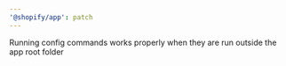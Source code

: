 ```yaml
---
'@shopify/app': patch
---
```


Running config commands works properly when they are run outside the app root folder
